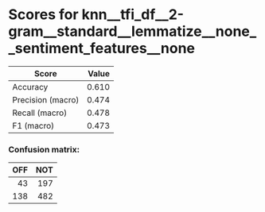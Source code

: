 # Scores for knn__tfi_df__2-gram__standard__lemmatize__none__sentiment_features__none
|      Score      |Value|
|-----------------|----:|
|Accuracy         |0.610|
|Precision (macro)|0.474|
|Recall (macro)   |0.478|
|F1 (macro)       |0.473|

### Confusion matrix:
|OFF|NOT|
|--:|--:|
| 43|197|
|138|482|
